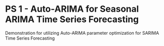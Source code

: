 # PS 1 - Auto-ARIMA for Seasonal ARIMA Time Series Forecasting 
Demonstration for utilizing Auto-ARIMA parameter optimization for SARIMA Time Series Forecasting
